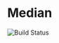 # Median

![Build Status](https://github.com/MetricOneDev/median/actions/workflows/.github/workflows/tests.yaml/badge.svg?branch=master)
